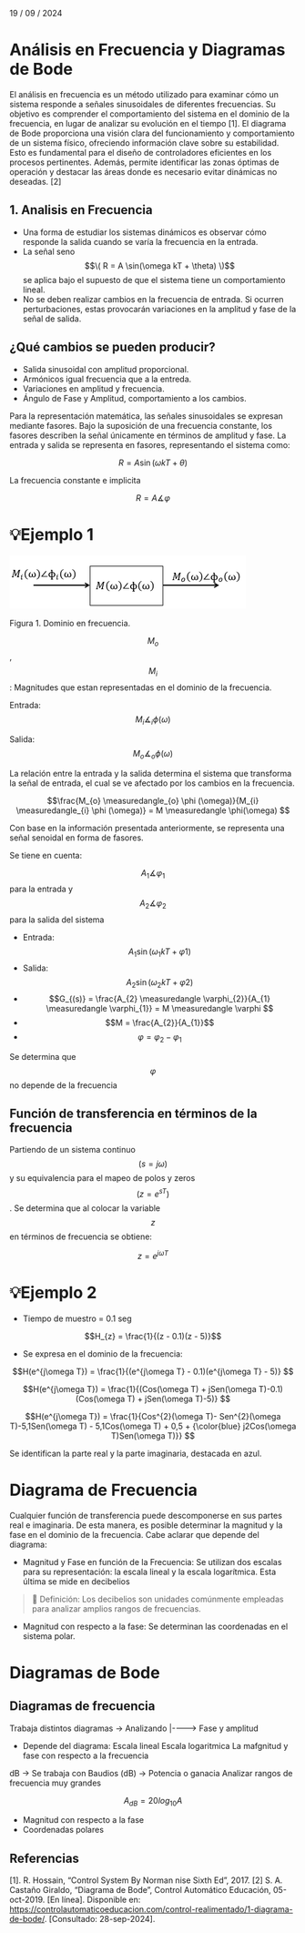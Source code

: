 19 / 09 / 2024
# Análisis en Frecuencia y Diagramas de Bode
El análisis en frecuencia es un método utilizado para examinar cómo un sistema responde a señales sinusoidales de diferentes frecuencias. Su objetivo es comprender el comportamiento del sistema en el dominio de la frecuencia, en lugar de analizar su evolución en el tiempo [1].
El diagrama de Bode proporciona una visión clara del funcionamiento y comportamiento de un sistema físico, ofreciendo información clave sobre su estabilidad. Esto es fundamental para el diseño de controladores eficientes en los procesos pertinentes. Además, permite identificar las zonas óptimas de operación y destacar las áreas donde es necesario evitar dinámicas no deseadas. [2]



## 1. Analisis en Frecuencia
- Una forma de estudiar los sistemas dinámicos es observar cómo responde la salida cuando se varía la frecuencia en la entrada.
- La señal seno $$\( R = A \sin(\omega kT + \theta) \)$$ se aplica bajo el supuesto de que el sistema tiene un comportamiento lineal.
- No se deben realizar cambios en la frecuencia de entrada. Si ocurren perturbaciones, estas provocarán variaciones en la amplitud y fase de la señal de salida.
  
## ¿Qué cambios se pueden producir?
* Salida sinusoidal con amplitud proporcional.
* Armónicos igual frecuencia que a la entreda.
* Variaciones en amplitud y frecuencia.
* Ángulo de Fase y Amplitud, comportamiento a los cambios.

Para la representación matemática, las señales sinusoidales se expresan mediante fasores. Bajo la suposición de una frecuencia constante, los fasores describen la señal únicamente en términos de amplitud y fase. La entrada y salida se representa en fasores, representando el sistema como:

$$ R = A \sin(\omega kT + \theta)$$

La frecuencia constante e implicita

$$ R = A \measuredangle \varphi $$

# 💡Ejemplo 1

![Figura de prueba](IMG/Dom_Frec.png)

Figura 1. Dominio en frecuencia.

$$M_{o}$$, $$M_{i}$$: Magnitudes que estan representadas en el dominio de la frecuencia.

Entrada: $$M_{i} \measuredangle_{i} \phi (\omega) $$

Salida: $$M_{o} \measuredangle_{o} \phi (\omega) $$

La relación entre la entrada y la salida determina el sistema que transforma la señal de entrada, el cual se ve afectado por los cambios en la frecuencia.

$$\frac{M_{o} \measuredangle_{o} \phi (\omega)}{M_{i} \measuredangle_{i} \phi (\omega)} = M \measuredangle \phi(\omega) $$

Con base en la información presentada anteriormente, se representa una señal senoidal en forma de fasores.

Se tiene en cuenta:

$$A_{1} \measuredangle \varphi_{1}$$ para la entrada y $$A_{2} \measuredangle \varphi_{2}$$ para la salida del sistema

* Entrada: $$A_{1} \sin(\omega_{1} kT + \varphi {1})$$
* Salida: $$A_{2} \sin(\omega_{2} kT + \varphi {2})$$
* $$G_{(s)} = \frac{A_{2} \measuredangle \varphi_{2}}{A_{1} \measuredangle \varphi_{1}} = M \measuredangle \varphi $$
* $$M = \frac{A_{2}}{A_{1}}$$
* $$\varphi = \varphi_{2} - \varphi_{1}$$

Se determina que $$\varphi$$ no depende de la frecuencia

## Función de transferencia en términos de la frecuencia

Partiendo de un sistema continuo $$(s = j\omega)$$ y su equivalencia para el mapeo de polos y zeros $$(z = e^{sT})$$. Se determina que al colocar la variable $$z$$ en términos de frecuencia se obtiene:

$$z = e^{j\omega T}$$


# 💡Ejemplo 2
* Tiempo de muestro = 0.1 seg

$$H_{z} = \frac{1}{(z - 0.1)(z - 5)}$$

* Se expresa en el dominio de la frecuencia:

$$H(e^{j\omega T}) = \frac{1}{(e^{j\omega T} - 0.1)(e^{j\omega T} - 5)} 
$$

$$H(e^{j\omega T}) = \frac{1}{(Cos(\omega T) + jSen(\omega T)-0.1)(Cos(\omega T) + jSen(\omega T)-5)} $$

$$H(e^{j\omega T}) = \frac{1}{Cos^{2}(\omega T)- Sen^{2}(\omega T)-5,1Sen(\omega T) - 5,1Cos(\omega T) + 0,5 + {\color{blue} j2Cos(\omega T)Sen(\omega T)}} $$

Se identifican la parte real y la parte imaginaria, destacada en azul.

# Diagrama de Frecuencia
Cualquier función de transferencia puede descomponerse en sus partes real e imaginaria. De esta manera, es posible determinar la magnitud y la fase en el dominio de la frecuencia.
Cabe aclarar que depende del diagrama:
* Magnitud y Fase en función de la Frecuencia: Se utilizan dos escalas para su representación: la escala lineal y la escala logarítmica. Esta última se mide en decibelios
>  🔑 Definición: Los decibelios son unidades comúnmente empleadas para analizar amplios rangos de frecuencias.

* Magnitud con respecto a la fase: Se determinan las coordenadas en el sistema polar.

# Diagramas de Bode







##  Diagramas de frecuencia
Trabaja distintos diagramas -> Analizando
 |----> Fase y amplitud 

- Depende del diagrama:
  Escala lineal
  Escala logaritmica
La mafgnitud y fase con respecto a la frecuencia

dB -> Se trabaja con Baudios (dB) -> Potencia o ganacia
Analizar rangos de frecuencia muy grandes

$$A_{dB} = 20log_{10}A$$
- Magnitud con respecto a la fase
- Coordenadas polares







##  Referencias
[1]. R. Hossain, “Control System By Norman nise Sixth Ed”, 2017.
[2]	S. A. Castaño Giraldo, “Diagrama de Bode”, Control Automático Educación, 05-oct-2019. [En línea]. Disponible en: https://controlautomaticoeducacion.com/control-realimentado/1-diagrama-de-bode/. [Consultado: 28-sep-2024].

